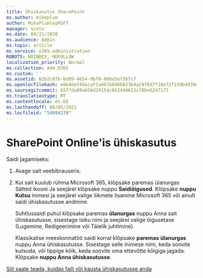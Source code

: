 ```yaml
---
title: Ühiskasutus SharePoint
ms.author: mikeplum
author: MikePlumleyMSFT
manager: scotv
ms.date: 04/21/2020
ms.audience: Admin
ms.topic: article
ms.service: o365-administration
ROBOTS: NOINDEX, NOFOLLOW
localization_priority: Normal
ms.collection: Adm_O365
ms.custom: ''
ms.assetid: 62b2c87b-6d09-4654-9bf0-868a5e73b7c7
ms.openlocfilehash: ede8daf49acaf1ad67e840b02364a2978d7f18ef2f219b4938dd14d0ca7e231c
ms.sourcegitcommit: b5f7da89a650d2915dc652449623c78be6247175
ms.translationtype: MT
ms.contentlocale: et-EE
ms.lasthandoff: 08/05/2021
ms.locfileid: "54094278"
---
```

# <a name="how-to-share-in-sharepoint-online"></a>SharePoint Online'is ühiskasutus

Saidi jagamiseks:
  
1. Avage sait veebibrauseris.
    
2. Kui sait kuulub rühma Microsoft 365, klõpsake paremas ülanurgas Sätted ikooni Ja seejärel klõpsake nuppu **Saidiõigused**. Klõpsake **nuppu Kutsu** inimesi ja seejärel valige liikmete lisamine Microsoft 365 või ainult saidi ühiskasutusse andmine. 
    
    Suhtlussaidi puhul klõpsake paremas **ülanurgas** nuppu Anna sait ühiskasutusse, sisestage isiku nimi ja seejärel valige õigusetase (Lugemine, Redigeerimine või Täielik juhtimine). 
    
    Klassikalise meeskonnatöö saidi korral klõpsake **paremas ülanurgas** nuppu Anna ühiskasutusse. Sisestage selle inimese nimi, keda soovite kutsuda, või tippige kõik, keda soovite oma ettevõtte kõigiga jagada. Klõpsake **nuppu Anna ühiskasutusse**.
    
[Siit saate teada, kuidas faili või kausta ühiskasutusse anda](https://go.microsoft.com/fwlink/?linkid=511430)
  

